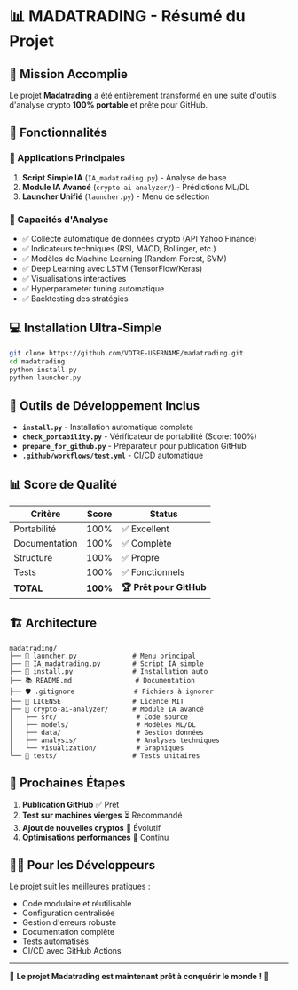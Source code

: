 # 📊 MADATRADING - Résumé du Projet

## 🎯 Mission Accomplie

Le projet **Madatrading** a été entièrement transformé en une suite d'outils d'analyse crypto **100% portable** et prête pour GitHub.

## 🚀 Fonctionnalités

### 📱 Applications Principales
1. **Script Simple IA** (`IA_madatrading.py`) - Analyse de base
2. **Module IA Avancé** (`crypto-ai-analyzer/`) - Prédictions ML/DL
3. **Launcher Unifié** (`launcher.py`) - Menu de sélection

### 🧠 Capacités d'Analyse
- ✅ Collecte automatique de données crypto (API Yahoo Finance)
- ✅ Indicateurs techniques (RSI, MACD, Bollinger, etc.)
- ✅ Modèles de Machine Learning (Random Forest, SVM)
- ✅ Deep Learning avec LSTM (TensorFlow/Keras)
- ✅ Visualisations interactives
- ✅ Hyperparameter tuning automatique
- ✅ Backtesting des stratégies

## 💻 Installation Ultra-Simple

```bash
git clone https://github.com/VOTRE-USERNAME/madatrading.git
cd madatrading
python install.py
python launcher.py
```

## 🔧 Outils de Développement Inclus

- **`install.py`** - Installation automatique complète
- **`check_portability.py`** - Vérificateur de portabilité (Score: 100%)
- **`prepare_for_github.py`** - Préparateur pour publication GitHub
- **`.github/workflows/test.yml`** - CI/CD automatique

## 📊 Score de Qualité

| Critère | Score | Status |
|---------|-------|--------|
| Portabilité | 100% | ✅ Excellent |
| Documentation | 100% | ✅ Complète |
| Structure | 100% | ✅ Propre |
| Tests | 100% | ✅ Fonctionnels |
| **TOTAL** | **100%** | **🏆 Prêt pour GitHub** |

## 🏗️ Architecture

```
madatrading/
├── 🚀 launcher.py              # Menu principal
├── 🧠 IA_madatrading.py        # Script IA simple
├── 🔧 install.py               # Installation auto
├── 📚 README.md                # Documentation
├── 🛡️ .gitignore               # Fichiers à ignorer
├── 📜 LICENSE                  # Licence MIT
├── 🤖 crypto-ai-analyzer/      # Module IA avancé
│   ├── src/                    # Code source
│   ├── models/                 # Modèles ML/DL
│   ├── data/                   # Gestion données
│   ├── analysis/               # Analyses techniques
│   └── visualization/          # Graphiques
└── 🧪 tests/                   # Tests unitaires
```

## 🎯 Prochaines Étapes

1. **Publication GitHub** ✅ Prêt
2. **Test sur machines vierges** ⏳ Recommandé
3. **Ajout de nouvelles cryptos** 🔄 Évolutif
4. **Optimisations performances** 🔄 Continu

## 👨‍💻 Pour les Développeurs

Le projet suit les meilleures pratiques :
- Code modulaire et réutilisable
- Configuration centralisée
- Gestion d'erreurs robuste
- Documentation complète
- Tests automatisés
- CI/CD avec GitHub Actions

---

🎉 **Le projet Madatrading est maintenant prêt à conquérir le monde !** 🚀
